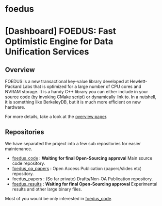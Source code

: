 # foedus
[Dashboard] FOEDUS: Fast Optimistic Engine for Data Unification Services
=================================

Overview
--------
FOEDUS is a new transactional key-value library developed at Hewlett-Packard Labs that is optimized
for a large number of CPU cores and NVRAM storage. It is a handy C++ library you can
either include in your source code (by invoking CMake script) or dynamically link to.
In a nutshell, it is something like BerkeleyDB, but it is much more efficient on new hardware.

For more details, take a look at the [overview paper](https://github.com/hkimura/foedus_oa_papers/blob/master/foedus_sigmod2015_cr.pdf).

Repositories
--------
We have separated the project into a few sub repositories for easier maintenance.

* [foedus_code](https://github.com/hkimura/foedus_code) : **Waiting for final Open-Sourcing approval**  Main source code repository.
* [foedus_oa_papers](https://github.com/hkimura/foedus_oa_papers) : Open Access Publication (papers/slides etc) repository.
* foedus_papers : (So far private) Drafts/Non-OA Publication repository.
* [foedus_results](https://github.com/hkimura/foedus_results) : **Waiting for final Open-Sourcing approval**  Experimental results and other large binary files.

Most of you would be only interested in [foedus_code](https://github.com/hkimura/foedus_code).

